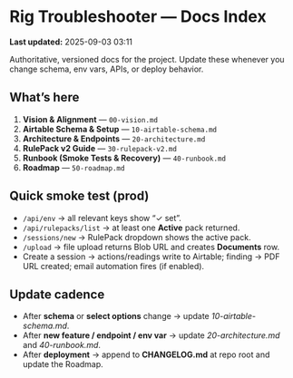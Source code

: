 # Rig Troubleshooter — Docs Index

**Last updated:** 2025-09-03 03:11 

Authoritative, versioned docs for the project. Update these whenever you change schema, env vars, APIs, or deploy behavior.

## What’s here
1. **Vision & Alignment** — `00-vision.md`
2. **Airtable Schema & Setup** — `10-airtable-schema.md`
3. **Architecture & Endpoints** — `20-architecture.md`
4. **RulePack v2 Guide** — `30-rulepack-v2.md`
5. **Runbook (Smoke Tests & Recovery)** — `40-runbook.md`
6. **Roadmap** — `50-roadmap.md`

## Quick smoke test (prod)
- `/api/env` → all relevant keys show “✓ set”.
- `/api/rulepacks/list` → at least one **Active** pack returned.
- `/sessions/new` → RulePack dropdown shows the active pack.
- `/upload` → file upload returns Blob URL and creates **Documents** row.
- Create a session → actions/readings write to Airtable; finding → PDF URL created; email automation fires (if enabled).

## Update cadence
- After **schema** or **select options** change → update *10-airtable-schema.md*.
- After **new feature / endpoint / env var** → update *20-architecture.md* and *40-runbook.md*.
- After **deployment** → append to **CHANGELOG.md** at repo root and update the Roadmap.
